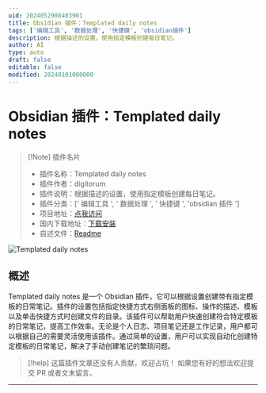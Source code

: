```yaml
---
uid: 2024052908403901
title: Obsidian 插件：Templated daily notes
tags: ['编辑工具', '数据处理', '快捷键', 'obsidian插件']
description: 根据描述的设置，使用指定模板创建每日笔记。
author: AI
type: auto
draft: false
editable: false
modified: 20240101000000
---
```


# Obsidian 插件：Templated daily notes

> [!Note] 插件名片
> - 插件名称：Templated daily notes
> - 插件作者：digitorum
> - 插件说明：根据描述的设置，使用指定模板创建每日笔记。
> - 插件分类：[' 编辑工具 ', ' 数据处理 ', ' 快捷键 ', 'obsidian 插件 ']
> - 项目地址：[点我访问](https://github.com/digitorum/obsidian-templayted-daily-notes)
> - 国内下载地址：[下载安装](https://pkmer.cn/products/plugin/pluginMarket/?templated-daily-notes)
> - 自述文件：[Readme](https://ghproxy.net/https://raw.githubusercontent.com/digitorum/obsidian-templayted-daily-notes/master/README.md)

![Templated daily notes](https://cdn.pkmer.cn/covers/templated-daily-notes.png!pkmer)

## 概述

Templated daily notes 是一个 Obsidian 插件，它可以根据设置创建带有指定模板的日常笔记。插件的设置包括指定快捷方式右侧面板的图标、操作的描述、模板以及单击快捷方式时创建文件的目录。该插件可以帮助用户快速创建符合特定模板的日常笔记，提高工作效率。无论是个人日志、项目笔记还是工作记录，用户都可以根据自己的需要灵活使用该插件。通过简单的设置，用户可以实现自动化创建特定模板的日常笔记，解决了手动创建笔记的繁琐问题。

> [!help]
> 这篇插件文章还没有人贡献，欢迎占坑！
> 如果您有好的想法欢迎提交 PR 或者文末留言。

---



